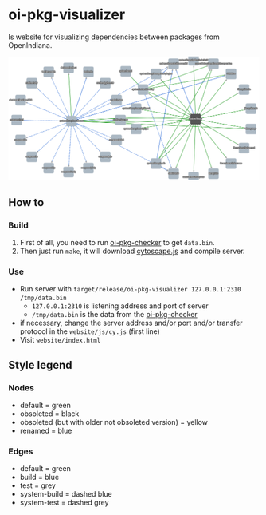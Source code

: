 # oi-pkg-visualizer

Is website for visualizing dependencies between packages from OpenIndiana.

![example.png](example.png)

## How to

### Build

1. First of all, you need to run [oi-pkg-checker](https://github.com/aueam/oi-pkg-checker) to get `data.bin`.
2. Then just run `make`, it will download [cytoscape.js](https://github.com/cytoscape/cytoscape.js) and compile server.

### Use

- Run server with `target/release/oi-pkg-visualizer 127.0.0.1:2310 /tmp/data.bin`
    - `127.0.0.1:2310` is listening address and port of server
    - `/tmp/data.bin` is the data from the [oi-pkg-checker](https://github.com/aueam/oi-pkg-checker)
- if necessary, change the server address and/or port and/or transfer protocol in the `website/js/cy.js` (first line)
- Visit `website/index.html`

## Style legend

### Nodes

- default = green
- obsoleted = black
- obsoleted (but with older not obsoleted version) = yellow
- renamed = blue

### Edges

- default = green
- build = blue
- test = grey
- system-build = dashed blue
- system-test = dashed grey